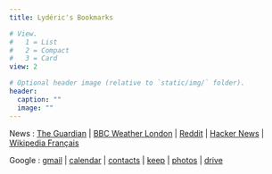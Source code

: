 ```yaml
---
title: Lydéric's Bookmarks

# View.
#   1 = List
#   2 = Compact
#   3 = Card
view: 2

# Optional header image (relative to `static/img/` folder).
header:
  caption: ""
  image: ""
---
```


News :
[The Guardian](https://theguardian.com) |
[BBC Weather London](https://www.bbc.co.uk/weather/2643743) |
[Reddit](https://reddit.com) |
[Hacker News](https://news.ycombinator.com) |
[Wikipedia Français](https://fr.wikipedia.org/wiki/Wikip%C3%A9dia:Accueil_principal)

Google :
[gmail](https://gmail.com) |
[calendar](https://calendar.google.com/calendar/r) |
[contacts](https://contacts.google.com/?hl=en&tab=mC) |
[keep](https://keep.google.com/u/0/) |
[photos](https://photos.google.com/) |
[drive](https://drive.google.com/drive/u/0/my-drive)
